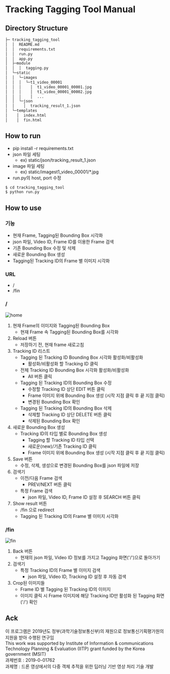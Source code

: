 # Tracking Tagging Tool Manual

## Directory Structure
```sh
├─ tracking_tagging_tool
│  │  README.md
│  │  requirements.txt
│  │  run.py
│  │  app.py
│  ├─module
│  │  │  tagging.py
│  └─static
│  │  └─images
│  │  │  └─t1_video_00001
│  │  │    │  t1_video_00001_00001.jpg
│  │  │    │  t1_video_00001_00002.jpg
│  │  │    │  ...
│  │  └─json
│  │    │  tracking_result_1.json
│  └─templates
│    │  index.html
│    │  fin.html
```

## How to run
* pip install -r requirements.txt
* json 파일 세팅
	- ex) static/json/tracking_result_1.json
* image 파일 세팅
	- ex) static/imagest1_video_00001/*.jpg
* run.py의 host, port 수정

```sh
$ cd tracking_tagging_tool
$ python run.py
```

## How to use
### 기능
* 현재 Frame, Tagging된 Bounding Box 시각화
* json 파일, Video ID, Frame ID를 이용한 Frame 검색
* 기존 Bounding Box 수정 및 삭제
* 새로운 Bounding Box 생성
* Tagging된 Tracking ID의 Frame 별 이미지 시각화

### URL
* /
* /fin

### /
![home](https://github.com/zum-lab/tracking_tagging_tool/blob/master/PNG/home.png)
1. 현재 Frame의 이미지와 Tagging된 Bounding Box
	- 현재 Frame 속 Tagging된 Bounding Box를 시각화
2. Reload 버튼
	- 저장하기 전, 현재 frame 새로고침
3. Tracking ID 리스트
	- Tagging 된 Tracking ID Bounding Box 시각화 활성화/비활성화
    	* 활성화/비활성화 할 Tracking ID 클릭
	- 전체 Tracking ID Bounding Box 시각화 활성화/비활성화
    	* All 버튼 클릭
	- Tagging 된 Tracking ID의 Bounding Box 수정
    	* 수정할 Tracking ID 상단 EDIT 버튼 클릭
        * Frame 이미지 위에 Bounding Box 생성 (시작 지점 클릭 후 끝 지점 클릭)
		* 변경된 Bounding Box 확인
    - Tagging 된 Tracking ID의 Bounding Box 삭제
    	* 삭제할 Tracking ID 상단 DELETE 버튼 클릭
        * 삭제된 Bounding Box 확인
4. 새로운 Bounding Box 생성
	- Tracking ID의 타입 별로 Bounding Box 생성
    	* Tagging 할 Tracking ID 타입 선택
        * 새로운(new)/기존 Tracking ID 클릭
        * Frame 이미지 위에 Bounding Box 생성 (시작 지점 클릭 후 끝 지점 클릭)
5. Save 버튼
	- 수정, 삭제, 생성으로 변경된 Bounding Box를 json 파일에 저장
6. 검색기
	- 이전/다음 Frame 검색
    	* PREV/NEXT 버튼 클릭
	- 특정 Frame 검색
    	* json 파일, Video ID, Frame ID 설정 후 SEARCH 버튼 클릭
7. Show result 버튼
	- /fin 으로 redirect
    - Tagging 된 Tracking ID의 Frame 별 이미지 시각화

### /fin
![fin](https://github.com/zum-lab/tracking_tagging_tool/blob/master/PNG/fin.png)
1. Back 버튼
	- 현재의 json 파일, Video ID 정보를 가지고 Tagging 화면('/')으로 돌아가기
2. 검색기
	- 특정 Tracking ID의 Frame 별 이미지 검색
    	* json 파일, Video ID, Tracking ID 설정 후 자동 검색
3. Crop된 이미지들
	- Frame ID 별 Tagging 된 Tracking ID의 이미지
    - 이미지 클릭 시 Frame 이미지에 해당 Tracking ID만 활성화 된 Tagging 화면('/') 확인


## Ack
이 프로그램은 2019년도 정부(과학기술정보통신부)의 재원으로 정보통신기획평가원의 지원을 받아 수행된 연구임  
This work was supported by Institute of Information & communications Technology Planning & Evaluation (IITP) grant funded by the Korea government (MSIT)  
과제번호 : 2019-0-01762  
과제명 : 드론 영상에서의 다중 객체 추적을 위한 딥러닝 기반 영상 처리 기술 개발  


















